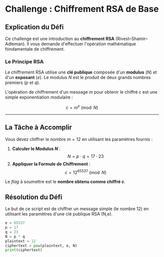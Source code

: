 # Challenge : Chiffrement RSA de Base

## Explication du Défi

Ce challenge est une introduction au **chiffrement RSA** (Rivest–Shamir–Adleman). Il vous demande d'effectuer l'opération mathématique fondamentale de chiffrement.

### Le Principe RSA

Le chiffrement RSA utilise une **clé publique** composée d'un **modulus** ($N$) et d'un **exposant** ($e$). Le modulus $N$ est le produit de deux grands nombres premiers ($p$ et $q$).

L'opération de chiffrement d'un message $m$ pour obtenir le chiffré $c$ est une simple exponentiation modulaire :

$$c = m^e \pmod{N}$$

---

## La Tâche à Accomplir

Vous devez chiffrer le nombre $m = 12$ en utilisant les paramètres fournis :

1.  **Calculer le Modulus $N$** :
    $$N = p \cdot q = 17 \cdot 23$$
2.  **Appliquer la Formule de Chiffrement** :
    $$c = 12^{65537} \pmod{N}$$

Le *flag* à soumettre est le **nombre obtenu comme chiffré $c$**.

## Résolution du Défi

Le but de ce script est de chiffrer un message simple (le nombre 12) en utilisant les paramètres d'une clé publique RSA (N,e).

```Python
e = 65537
p = 17
q = 23
N = p * q
plaintext = 12
ciphertext = pow(plaintext, e, N)
print(ciphertext)
```